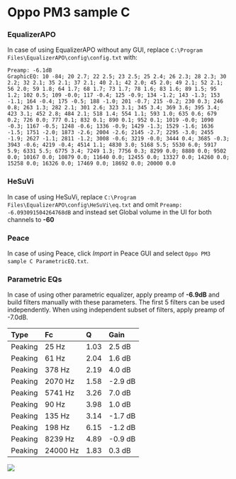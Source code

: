 # Oppo PM3 sample C

### EqualizerAPO
In case of using EqualizerAPO without any GUI, replace `C:\Program Files\EqualizerAPO\config\config.txt`
with:
```
Preamp: -6.1dB
GraphicEQ: 10 -84; 20 2.7; 22 2.5; 23 2.5; 25 2.4; 26 2.3; 28 2.3; 30 2.2; 32 2.1; 35 2.1; 37 2.1; 40 2.1; 42 2.0; 45 2.0; 49 2.1; 52 2.1; 56 2.0; 59 1.8; 64 1.7; 68 1.7; 73 1.7; 78 1.6; 83 1.6; 89 1.5; 95 1.2; 102 0.5; 109 -0.0; 117 -0.4; 125 -0.9; 134 -1.2; 143 -1.3; 153 -1.1; 164 -0.4; 175 -0.5; 188 -1.0; 201 -0.7; 215 -0.2; 230 0.3; 246 0.8; 263 1.3; 282 2.1; 301 2.6; 323 3.1; 345 3.4; 369 3.6; 395 3.4; 423 3.1; 452 2.8; 484 2.1; 518 1.4; 554 1.1; 593 1.0; 635 0.6; 679 0.2; 726 0.0; 777 0.1; 832 0.1; 890 0.1; 952 0.1; 1019 -0.0; 1090 -0.3; 1167 -0.5; 1248 -0.6; 1336 -0.9; 1429 -1.3; 1529 -1.6; 1636 -1.5; 1751 -2.0; 1873 -2.6; 2004 -2.6; 2145 -2.7; 2295 -3.0; 2455 -1.9; 2627 -1.1; 2811 -1.2; 3008 -0.6; 3219 -0.0; 3444 0.4; 3685 -0.3; 3943 -0.6; 4219 -0.4; 4514 1.1; 4830 3.0; 5168 5.5; 5530 6.0; 5917 5.9; 6331 5.5; 6775 3.4; 7249 1.3; 7756 0.3; 8299 0.0; 8880 0.0; 9502 0.0; 10167 0.0; 10879 0.0; 11640 0.0; 12455 0.0; 13327 0.0; 14260 0.0; 15258 0.0; 16326 0.0; 17469 0.0; 18692 0.0; 20000 0.0
```

### HeSuVi
In case of using HeSuVi, replace `C:\Program Files\EqualizerAPO\config\HeSuVi\eq.txt` and omit `Preamp:
-6.093091504264768dB` and instead set Global volume in the UI for both channels to **-60**

### Peace
In case of using Peace, click *Import* in Peace GUI and select `Oppo PM3 sample C ParametricEQ.txt`.

### Parametric EQs
In case of using other parametric equalizer, apply preamp of **-6.9dB** and build filters manually
with these parameters. The first 5 filters can be used independently.
When using independent subset of filters, apply preamp of -7.0dB.

| Type    | Fc       |    Q | Gain    |
|:--------|:---------|:-----|:--------|
| Peaking | 25 Hz    | 1.03 | 2.5 dB  |
| Peaking | 61 Hz    | 2.04 | 1.6 dB  |
| Peaking | 378 Hz   | 2.19 | 4.0 dB  |
| Peaking | 2070 Hz  | 1.58 | -2.9 dB |
| Peaking | 5741 Hz  | 3.26 | 7.0 dB  |
| Peaking | 90 Hz    | 3.98 | 1.0 dB  |
| Peaking | 135 Hz   | 3.14 | -1.7 dB |
| Peaking | 198 Hz   | 6.15 | -1.2 dB |
| Peaking | 8239 Hz  | 4.89 | -0.9 dB |
| Peaking | 24000 Hz | 1.83 | 0.3 dB  |

![](https://raw.githubusercontent.com/jaakkopasanen/AutoEq/master/results/innerfidelity/sbaf-serious/Oppo%20PM3%20sample%20C/Oppo%20PM3%20sample%20C.png)